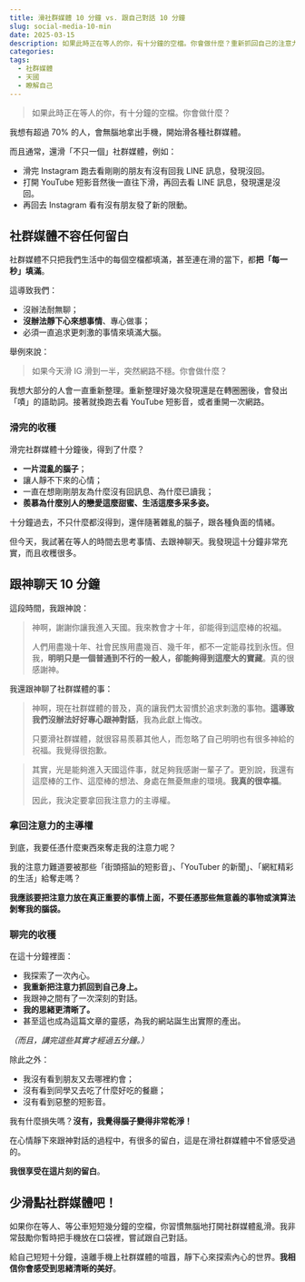 ```yaml
---
title: 滑社群媒體 10 分鐘 vs. 跟自己對話 10 分鐘
slug: social-media-10-min
date: 2025-03-15
description: 如果此時正在等人的你，有十分鐘的空檔。你會做什麼？重新抓回自己的注意力，把它放在真正重要的事物上吧！
categories:
tags:
  - 社群媒體
  - 天國
  - 瞭解自己
---
```


> 如果此時正在等人的你，有十分鐘的空檔。你會做什麼？

我想有超過 70% 的人，會無腦地拿出手機，開始滑各種社群媒體。

而且通常，還滑「不只一個」社群媒體，例如：

- 滑完 Instagram 跑去看剛剛的朋友有沒有回我 LINE 訊息，發現沒回。
- 打開 YouTube 短影音然後一直往下滑，再回去看 LINE 訊息，發現還是沒回。
- 再回去 Instagram 看有沒有朋友發了新的限動。

## 社群媒體不容任何留白

社群媒體不只把我們生活中的每個空檔都填滿，甚至連在滑的當下，都**把「每一秒」填滿**。

這導致我們：

- 沒辦法耐無聊；
- **沒辦法靜下心來想事情**、專心做事；
- 必須一直追求更刺激的事情來填滿大腦。

舉例來說：

> 如果今天滑 IG 滑到一半，突然網路不穩。你會做什麼？

我想大部分的人會一直重新整理。重新整理好幾次發現還是在轉圈圈後，會發出「嘖」的語助詞。接著就換跑去看 YouTube 短影音，或者重開一次網路。

### 滑完的收穫

滑完社群媒體十分鐘後，得到了什麼？

- **一片混亂的腦子**；
- 讓人靜不下來的心情；
- 一直在想剛剛朋友為什麼沒有回訊息、為什麼已讀我；
- **羨慕為什麼別人的戀愛這麼甜蜜、生活這麼多采多姿。**

十分鐘過去，不只什麼都沒得到，還伴隨著雜亂的腦子，跟各種負面的情緒。

但今天，我試著在等人的時間去思考事情、去跟神聊天。我發現這十分鐘非常充實，而且收穫很多。

## 跟神聊天 10 分鐘

這段時間，我跟神說：

> 神啊，謝謝你讓我進入天國。我來教會才十年，卻能得到這麼棒的祝福。
>
> 人們用盡幾十年、社會民族用盡幾百、幾千年，都不一定能尋找到永恆。但我，**明明只是一個普通到不行的一般人，卻能夠得到這麼大的寶藏**。真的很感謝神。

我還跟神聊了社群媒體的事：

> 神啊，現在社群媒體的普及，真的讓我們太習慣於追求刺激的事物。**這導致我們沒辦法好好專心跟神對話**，我為此獻上悔改。
>
> 只要滑社群媒體，就很容易羨慕其他人，而忽略了自己明明也有很多神給的祝福。我覺得很抱歉。

> 其實，光是能夠進入天國這件事，就足夠我感謝一輩子了。更別說，我還有這麼棒的工作、這麼棒的想法、身處在無憂無慮的環境。**我真的很幸福**。
>
> 因此，我決定要拿回我注意力的主導權。

### 拿回注意力的主導權

到底，我要任憑什麼東西來奪走我的注意力呢？

我的注意力難道要被那些「街頭搭訕的短影音」、「YouTuber 的新聞」、「網紅精彩的生活」給奪走嗎？

**我應該要把注意力放在真正重要的事情上面，不要任憑那些無意義的事物或演算法剝奪我的腦袋。**

### 聊完的收穫

在這十分鐘裡面：

- 我探索了一次內心。
- **我重新把注意力抓回到自己身上。**
- 我跟神之間有了一次深刻的對話。
- **我的思緒更清晰了。**
- 甚至這也成為這篇文章的靈感，為我的網站誕生出實際的產出。

_（而且，講完這些其實才經過五分鐘。）_

除此之外：

- 我沒有看到朋友又去哪裡約會；
- 沒有看到同學又去吃了什麼好吃的餐廳；
- 沒有看到惡整的短影音。

我有什麼損失嗎？**沒有，我覺得腦子變得非常乾淨！**

在心情靜下來跟神對話的過程中，有很多的留白，這是在滑社群媒體中不曾感受過的。

**我很享受在這片刻的留白**。

## 少滑點社群媒體吧！

如果你在等人、等公車短短幾分鐘的空檔，你習慣無腦地打開社群媒體亂滑。我非常鼓勵你暫時把手機放在口袋裡，嘗試跟自己對話。

給自己短短十分鐘，遠離手機上社群媒體的喧囂，靜下心來探索內心的世界。**我相信你會感受到思緒清晰的美好**。
